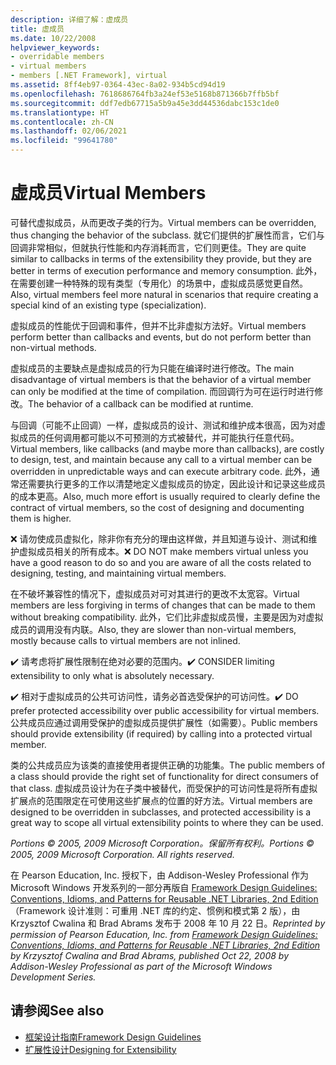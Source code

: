 ```yaml
---
description: 详细了解：虚成员
title: 虚成员
ms.date: 10/22/2008
helpviewer_keywords:
- overridable members
- virtual members
- members [.NET Framework], virtual
ms.assetid: 8ff4eb97-0364-43ec-8a02-934b5cd94d19
ms.openlocfilehash: 7618686764fb3a24ef53e5168b871366b7ffb5bf
ms.sourcegitcommit: ddf7edb67715a5b9a45e3dd44536dabc153c1de0
ms.translationtype: HT
ms.contentlocale: zh-CN
ms.lasthandoff: 02/06/2021
ms.locfileid: "99641780"
---
```

# <a name="virtual-members"></a><span data-ttu-id="dbbdf-103">虚成员</span><span class="sxs-lookup"><span data-stu-id="dbbdf-103">Virtual Members</span></span>

<span data-ttu-id="dbbdf-104">可替代虚拟成员，从而更改子类的行为。</span><span class="sxs-lookup"><span data-stu-id="dbbdf-104">Virtual members can be overridden, thus changing the behavior of the subclass.</span></span> <span data-ttu-id="dbbdf-105">就它们提供的扩展性而言，它们与回调非常相似，但就执行性能和内存消耗而言，它们则更佳。</span><span class="sxs-lookup"><span data-stu-id="dbbdf-105">They are quite similar to callbacks in terms of the extensibility they provide, but they are better in terms of execution performance and memory consumption.</span></span> <span data-ttu-id="dbbdf-106">此外，在需要创建一种特殊的现有类型（专用化）的场景中，虚拟成员感觉更自然。</span><span class="sxs-lookup"><span data-stu-id="dbbdf-106">Also, virtual members feel more natural in scenarios that require creating a special kind of an existing type (specialization).</span></span>

 <span data-ttu-id="dbbdf-107">虚拟成员的性能优于回调和事件，但并不比非虚拟方法好。</span><span class="sxs-lookup"><span data-stu-id="dbbdf-107">Virtual members perform better than callbacks and events, but do not perform better than non-virtual methods.</span></span>

 <span data-ttu-id="dbbdf-108">虚拟成员的主要缺点是虚拟成员的行为只能在编译时进行修改。</span><span class="sxs-lookup"><span data-stu-id="dbbdf-108">The main disadvantage of virtual members is that the behavior of a virtual member can only be modified at the time of compilation.</span></span> <span data-ttu-id="dbbdf-109">而回调行为可在运行时进行修改。</span><span class="sxs-lookup"><span data-stu-id="dbbdf-109">The behavior of a callback can be modified at runtime.</span></span>

 <span data-ttu-id="dbbdf-110">与回调（可能不止回调）一样，虚拟成员的设计、测试和维护成本很高，因为对虚拟成员的任何调用都可能以不可预测的方式被替代，并可能执行任意代码。</span><span class="sxs-lookup"><span data-stu-id="dbbdf-110">Virtual members, like callbacks (and maybe more than callbacks), are costly to design, test, and maintain because any call to a virtual member can be overridden in unpredictable ways and can execute arbitrary code.</span></span> <span data-ttu-id="dbbdf-111">此外，通常还需要执行更多的工作以清楚地定义虚拟成员的协定，因此设计和记录这些成员的成本更高。</span><span class="sxs-lookup"><span data-stu-id="dbbdf-111">Also, much more effort is usually required to clearly define the contract of virtual members, so the cost of designing and documenting them is higher.</span></span>

 <span data-ttu-id="dbbdf-112">❌ 请勿使成员虚拟化，除非你有充分的理由这样做，并且知道与设计、测试和维护虚拟成员相关的所有成本。</span><span class="sxs-lookup"><span data-stu-id="dbbdf-112">❌ DO NOT make members virtual unless you have a good reason to do so and you are aware of all the costs related to designing, testing, and maintaining virtual members.</span></span>

 <span data-ttu-id="dbbdf-113">在不破坏兼容性的情况下，虚拟成员对可对其进行的更改不太宽容。</span><span class="sxs-lookup"><span data-stu-id="dbbdf-113">Virtual members are less forgiving in terms of changes that can be made to them without breaking compatibility.</span></span> <span data-ttu-id="dbbdf-114">此外，它们比非虚拟成员慢，主要是因为对虚拟成员的调用没有内联。</span><span class="sxs-lookup"><span data-stu-id="dbbdf-114">Also, they are slower than non-virtual members, mostly because calls to virtual members are not inlined.</span></span>

 <span data-ttu-id="dbbdf-115">✔️ 请考虑将扩展性限制在绝对必要的范围内。</span><span class="sxs-lookup"><span data-stu-id="dbbdf-115">✔️ CONSIDER limiting extensibility to only what is absolutely necessary.</span></span>

 <span data-ttu-id="dbbdf-116">✔️ 相对于虚拟成员的公共可访问性，请务必首选受保护的可访问性。</span><span class="sxs-lookup"><span data-stu-id="dbbdf-116">✔️ DO prefer protected accessibility over public accessibility for virtual members.</span></span> <span data-ttu-id="dbbdf-117">公共成员应通过调用受保护的虚拟成员提供扩展性（如需要）。</span><span class="sxs-lookup"><span data-stu-id="dbbdf-117">Public members should provide extensibility (if required) by calling into a protected virtual member.</span></span>

 <span data-ttu-id="dbbdf-118">类的公共成员应为该类的直接使用者提供正确的功能集。</span><span class="sxs-lookup"><span data-stu-id="dbbdf-118">The public members of a class should provide the right set of functionality for direct consumers of that class.</span></span> <span data-ttu-id="dbbdf-119">虚拟成员设计为在子类中被替代，而受保护的可访问性是将所有虚拟扩展点的范围限定在可使用这些扩展点的位置的好方法。</span><span class="sxs-lookup"><span data-stu-id="dbbdf-119">Virtual members are designed to be overridden in subclasses, and protected accessibility is a great way to scope all virtual extensibility points to where they can be used.</span></span>

 <span data-ttu-id="dbbdf-120">*Portions &copy; 2005, 2009 Microsoft Corporation。保留所有权利。*</span><span class="sxs-lookup"><span data-stu-id="dbbdf-120">*Portions &copy; 2005, 2009 Microsoft Corporation. All rights reserved.*</span></span>

 <span data-ttu-id="dbbdf-121">在 Pearson Education, Inc. 授权下，由 Addison-Wesley Professional 作为 Microsoft Windows 开发系列的一部分再版自 [Framework Design Guidelines: Conventions, Idioms, and Patterns for Reusable .NET Libraries, 2nd Edition](https://www.informit.com/store/framework-design-guidelines-conventions-idioms-and-9780321545619)（Framework 设计准则：可重用 .NET 库的约定、惯例和模式第 2 版），由 Krzysztof Cwalina 和 Brad Abrams 发布于 2008 年 10 月 22 日。</span><span class="sxs-lookup"><span data-stu-id="dbbdf-121">*Reprinted by permission of Pearson Education, Inc. from [Framework Design Guidelines: Conventions, Idioms, and Patterns for Reusable .NET Libraries, 2nd Edition](https://www.informit.com/store/framework-design-guidelines-conventions-idioms-and-9780321545619) by Krzysztof Cwalina and Brad Abrams, published Oct 22, 2008 by Addison-Wesley Professional as part of the Microsoft Windows Development Series.*</span></span>

## <a name="see-also"></a><span data-ttu-id="dbbdf-122">请参阅</span><span class="sxs-lookup"><span data-stu-id="dbbdf-122">See also</span></span>

- [<span data-ttu-id="dbbdf-123">框架设计指南</span><span class="sxs-lookup"><span data-stu-id="dbbdf-123">Framework Design Guidelines</span></span>](index.md)
- [<span data-ttu-id="dbbdf-124">扩展性设计</span><span class="sxs-lookup"><span data-stu-id="dbbdf-124">Designing for Extensibility</span></span>](designing-for-extensibility.md)
